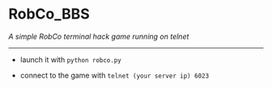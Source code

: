 # RobCo_BBS
*_A simple RobCo terminal hack game running on telnet_*
________________________
- launch it with `python robco.py`

- connect to the game with `telnet (your server ip) 6023`
